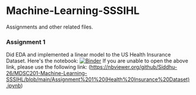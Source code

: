 # Machine-Learning-SSSIHL
Assignments and other related files.


### Assignment 1
Did EDA and implemented a linear model to the US Health Insurance Dataset. Here's the notebook: [![Binder](https://mybinder.org/badge_logo.svg)](https://hub.gke2.mybinder.org/user/siddhu-26-mdsc2-learning-sssihl-8s51gwps/doc/tree/Assignment%201%20(Health%20Insurance%20Dataset).ipynb)
If you are unable to open the above link, please use the following link: (https://nbviewer.org/github/Siddhu-26/MDSC201-Machine-Learning-SSSIHL/blob/main/Assignment%201%20(Health%20Insurance%20Dataset).ipynb)
